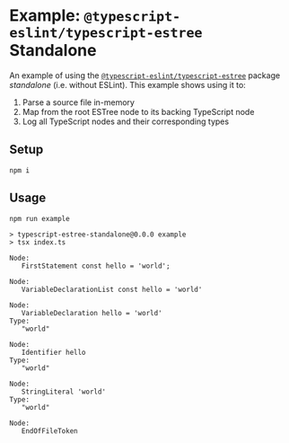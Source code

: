 # Example: `@typescript-eslint/typescript-estree` Standalone

An example of using the [`@typescript-eslint/typescript-estree`](https://typescript-eslint.io/packages/typescript-estree) package _standalone_ (i.e. without ESLint).
This example shows using it to:

1. Parse a source file in-memory
2. Map from the root ESTree node to its backing TypeScript node
3. Log all TypeScript nodes and their corresponding types

## Setup

```shell
npm i
```

## Usage

```shell
npm run example
```

```plaintext
> typescript-estree-standalone@0.0.0 example
> tsx index.ts

Node:
   FirstStatement const hello = 'world';

Node:
   VariableDeclarationList const hello = 'world'

Node:
   VariableDeclaration hello = 'world'
Type:
   "world"

Node:
   Identifier hello
Type:
   "world"

Node:
   StringLiteral 'world'
Type:
   "world"

Node:
   EndOfFileToken
```
